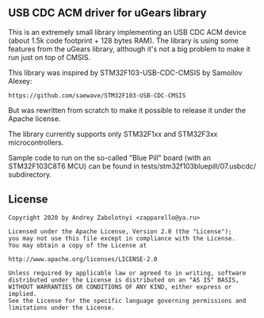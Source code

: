 ## USB CDC ACM driver for uGears library

This is an extremely small library implementing an USB CDC ACM device
(about 1.5k code footprint + 128 bytes RAM). The library is using some
features from the uGears library, although it's not a big problem to make
it run just on top of CMSIS.

This library was inspired by STM32F103-USB-CDC-CMSIS by Samoilov Alexey:

    https://github.com/saewave/STM32F103-USB-CDC-CMSIS

But was rewritten from scratch to make it possible to release it under
the Apache license.

The library currently supports only STM32F1xx and STM32F3xx
microcontrollers.

Sample code to run on the so-called "Blue Pill" board (with an
STM32F103C8T6 MCU) can be found in tests/stm32f103bluepill/07.usbcdc/
subdirectory.

## License

    Copyright 2020 by Andrey Zabolotnyi <zapparello@ya.ru>

    Licensed under the Apache License, Version 2.0 (the "License");
    you may not use this file except in compliance with the License.
    You may obtain a copy of the License at

    http://www.apache.org/licenses/LICENSE-2.0

    Unless required by applicable law or agreed to in writing, software
    distributed under the License is distributed on an "AS IS" BASIS,
    WITHOUT WARRANTIES OR CONDITIONS OF ANY KIND, either express or implied.
    See the License for the specific language governing permissions and
    limitations under the License.

